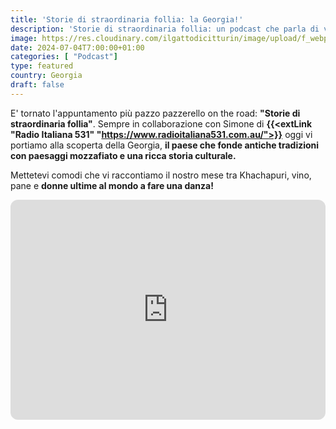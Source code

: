 ```yaml
---
title: 'Storie di straordinaria follia: la Georgia!'
description: 'Storie di straordinaria follia: un podcast che parla di vita vera. Oggi vi portiamo alla scopera della perla del caucaso: ovvero la Georgia!'
image: https://res.cloudinary.com/ilgattodicitturin/image/upload/f_webp,q_auto,w_800,dpr_auto/v1716102319/Articoli/Blog/podcast-3_ligx4z.png
date: 2024-07-04T7:00:00+01:00
categories: [ "Podcast"]
type: featured  
country: Georgia
draft: false
---
```


E' tornato l'appuntamento più pazzo pazzerello on the road: **"Storie di straordinaria follia"**. Sempre in collaborazione con Simone di **{{<extLink "Radio Italiana 531" "https://www.radioitaliana531.com.au/">}}** oggi vi portiamo alla scoperta della Georgia, **il paese che fonde antiche tradizioni con paesaggi mozzafiato e una ricca storia culturale.**

Mettetevi comodi che vi raccontiamo il nostro mese tra Khachapuri, vino, pane e **donne ultime al mondo a fare una danza!**


<iframe style="border-radius:12px" src="https://open.spotify.com/embed/episode/6od7GYRgW8JGiVLRHFOhlU?utm_source=generator&theme=0" width="100%" height="352" frameBorder="0" allowfullscreen="" allow="autoplay; clipboard-write; encrypted-media; fullscreen; picture-in-picture" loading="lazy"></iframe>